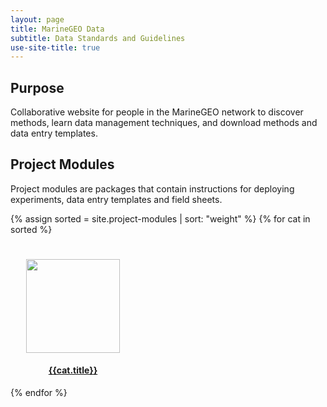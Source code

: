 ```yaml
---
layout: page
title: MarineGEO Data
subtitle: Data Standards and Guidelines
use-site-title: true
---
```


## Purpose

Collaborative website for people in the MarineGEO network to discover methods, learn data management techniques, and download methods and data entry templates.

## Project Modules

Project modules are packages that contain instructions for deploying experiments, data entry templates and field sheets.

{% assign sorted = site.project-modules | sort: "weight" %}
{% for cat in sorted %}

<div class="col-md-12 col-md-offset-1" style="width: 200px; padding-top: 25px;">
 <a href="{{site.baseurl}}{{cat.url}}">
   <img src="{{ cat.thumbnail }}" class="img-responsive" style="height: 150px; position: relative; left: 50%; top: 50%; margin-left: -75px;">
  <h4 style="text-align:center">{{cat.title}}</h4>
</a>
</div>
{% endfor %}
